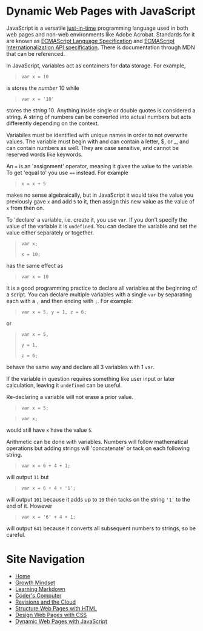 # Dynamic Web Pages with JavaScript
JavaScript is a versatile [just-in-time](https://en.wikipedia.org/wiki/Just-in-time_compilation) programming language used in both web pages and non-web environments like Adobe Acrobat. Standards for it are known as [ECMAScript Language Specification](https://tc39.es/ecma262/) and [ECMAScript Internationalization API specification](https://tc39.es/ecma402/). There is documentation through MDN that can be referenced.

In JavaScript, variables act as containers for data storage. For example,

> `var x = 10`

is stores the *number* 10 while

> `var x = '10'`

stores the *string* 10. Anything inside single or double quotes is considered a string. A string of numbers can be converted into actual numbers but acts differently depending on the context.

Variabiles must be identified with unique names in order to not overwrite values. The variable must begin with and can contain a letter, $, or _, and can contain numbers as well. They are case sensitive, and cannot be reserved words like keywords.

An `=` is an 'assignment' operator, meaning it gives the value to the variable.  To get 'equal to' you use `==` instead. For example

> `x = x + 5`

makes no sense algebraically, but in JavaScript it would take the value you previously gave `x` and add `5` to it, then assign this new value as the value of `x` from then on.

To 'declare' a variable, i.e. create it, you use `var`. If you don't specify the value of the variable it is `undefined`. You can declare the variable and set the value either separately or together.

> `var x;`
> 
> `x = 10;`

has the same effect as 

> `var x = 10`

It is a good programming practice to declare all variables at the beginning of a script. You can declare multiple variables with a single `var` by separating each with a `,` and then ending with `;`. For example:

> `var x = 5, y = 1, z = 6;`

or 

> `var x = 5,`
> 
> `y = 1,`
> 
> `z = 6;`

behave the same way and declare all 3 variables with 1 `var`.

If the variable in question requires something like user input or later calculation, leaving it `undefined` can be useful.

Re-declaring a variable will not erase a prior value. 

> `var x = 5;`

> `var x;`

would still have `x` have the value `5`.

Arithmetic can be done with variables. Numbers will follow mathematical operations but adding strings will 'concatenate' or tack on each following string.

> `var x = 6 + 4 + 1;`

will output `11` but 

> `var x = 6 + 4 + '1';`

will output `101` because it adds up to `10` then tacks on the string `'1'` to the end of it. However

> `var x = '6' + 4 + 1;`

will output `641` because it converts all subsequent numbers to strings, so be careful.

# Site Navigation 
- [Home](README.md)
- [Growth Mindset](Growth_Mindset.md)
- [Learning Markdown](Learning_Markdown.md)
- [Coder's Computer](Coders_Computer.md)
- [Revisions and the Cloud](Revisions_and_the_Cloud.md)
- [Structure Web Pages with HTML](Structure_Web_Pages_with_HTML.md)
- [Design Web Pages with CSS](Design_Web_Pages_with_CSS.md)
- [Dynamic Web Pages with JavaScript](Dynamic_Web_Pages_with_JavaScript.md)